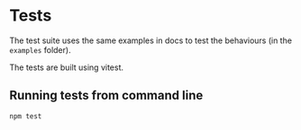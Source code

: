 # Tests

The test suite uses the same examples in docs to test the behaviours (in the `examples` folder).

The tests are built using vitest.

## Running tests from command line

```bash
npm test
```
